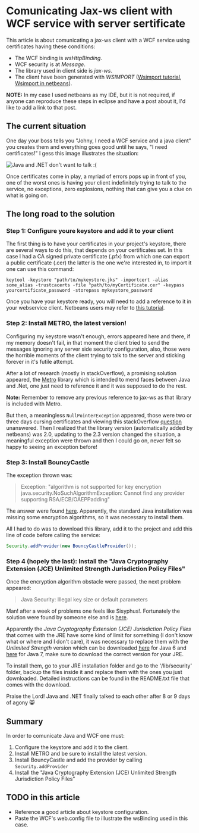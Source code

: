 Comunicating Jax-ws client with WCF service with server sertificate
=====================================================

This article is about comunicating a jax-ws client with a WCF service using certificates having these conditions:

* The WCF binding is *wsHttpBinding*.
* WCF security is at *Message*.
* The library used in client side is *jax-ws*.
* The client have been generated with *WSIMPORT* ([Wsimport tutorial](http://www.mkyong.com/webservices/jax-ws/jax-ws-wsimport-tool-example/), [Wsimport in netbeans](https://netbeans.org/kb/docs/websvc/client.html)).

**NOTE:** In my case I used netbeans as my IDE, but it is not required, if anyone can reproduce these steps in eclipse and have a post about it, I'd like to add a link to that post.

## The current situation

One day your boss tells you "Johny, I need a WCF service and a java client" you creates them and everything goes good until he says, "I need certificates!" I gess this image illustrates the situation:

![Java and .NET don't want to talk :(](https://raw.github.com/JeyDotC/articles/master/image/interoperabilidad.png)

Once certificates come in play, a myriad of errors pops up in front of you, one of the worst ones is having your client indefinitely trying to talk to the service, no exceptions, zero explosions, nothing that can give you a clue on what is going on.

## The long road to the solution

### Step 1: Configure youre keystore and add it to your client

The first thing is to have your certificates in your project's keystore, there are several ways to do this, that depends on your certificates set. In this case I had a CA signed private certificate (.pfx) from which one can export a public certificate (.cer) the latter is the one we're interested in, to import it one can use this command:

```
keytool -keystore "path/to/mykeystore.jks" -importcert -alias some_alias -trustcacerts -file "path/to/myCertificate.cer" -keypass yourcertificate_password -storepass mykeystore_password
```

Once you have your keystore ready, you will need to add a reference to it in your webservice client. Netbeans users may refer to [this tutorial](https://metro.java.net/nonav/1.2/guide/Configuring_Keystores_and_Truststores.html#Configuring_the_Keystore_and_Truststore).

### Step 2: Install METRO, the latest version! 

Configuring my keystore wasn't enough, errors appeared here and there, if my memory doesn't fail, in that moment the client tried to send the messages ignoring any server side security configuration, also, those were the horrible moments of the client trying to talk to the server and sticking forever in it's futile attempt.

After a lot of research (mostly in stackOverflow), a promising solution appeared, the [Metro](https://metro.java.net/) library which is intended to mend faces between Java and .Net, one just need to reference it and it was supposed to do the rest. 

**Note:** Remember to remove any previous reference to jax-ws as that library is included with Metro.

 But then, a meaningless `NullPointerException` appeared, those were two or three days cursing certificates and viewing this stackOverflow [question](http://stackoverflow.com/questions/13849451/nullpointerexception-java-webservice-client-on-top-of-wcf-using-ws-security) unanswered. Then I realized that the library version (automatically added by netbeans)  was 2.0, updating to the 2.3 version changed the situation, a meaningful exception were thrown and then I could go on, never felt so happy to seeing an exception before!

### Step 3: Install BouncyCastle

The exception thrown was:

> Exception: "algorithm is not supported for key encryption java.security.NoSuchAlgorithmException: Cannot find any provider supporting RSA/ECB/OAEPPadding"

The answer were found [here](http://stackoverflow.com/questions/17207491/after-update-to-java7u25-from-java7u21-jax-ws-client-of-my-program-throws-cannot). Apparently, the standard Java installation was missing some encryption algorithms, so it was necessary to install them.

All I had to do was to download this library, add it to the project and add this line of code before calling the service:

```java
Security.addProvider(new BouncyCastleProvider());
```

### Step 4 (hopely the last): Install the "Java Cryptography Extension (JCE) Unlimited Strength Jurisdiction Policy Files"

Once the encryption algorithm obstacle were passed, the next problem appeared: 

> Java Security: Illegal key size or default parameters 

Man! after a week of problems one feels like Sisyphus!. Fortunately the solution were found by someone else and is [here](http://stackoverflow.com/questions/6481627/java-security-illegal-key-size-or-default-parameters).

Apparently the *Java Cryptography Extension (JCE) Jurisdiction Policy Files* that comes with the JRE have some kind of limit for something (I don't know what or where and I don't care), it was necessary to replace them with the *Unlimited Strength* version which can be downloaded [here](http://www.oracle.com/technetwork/java/javase/downloads/jce-6-download-429243.html) for Java 6 and [here](http://www.oracle.com/technetwork/java/javase/downloads/jce-7-download-432124.html) for Java 7, make sure to download the correct version for your JRE. 

To install them, go to your JRE installation folder and go to the '/lib/security' folder, backup the files inside it and replace them with the ones you just downloaded. Detailed instructions can be found in the README.txt file that comes with the download.

Praise the Lord! Java and .NET finally talked to each other after 8 or 9 days of agony :smile_cat:

## Summary

In order to comunicate Java and WCF one must:

1. Configure the keystore and add it to the client.
2. Install METRO and be sure to install the latest version.
3. Install BouncyCastle and add the provider by calling `Security.addProvider`
4. Install the "Java Cryptography Extension (JCE) Unlimited Strength Jurisdiction Policy Files" 

## TODO in this article

- Reference a good article about keystore configuration.
- Paste the WCF's web.config file to illustrate the wsBinding used in this case.
